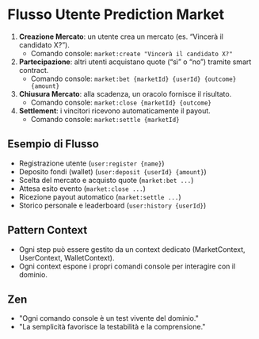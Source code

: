 # Flusso Utente Prediction Market

1. **Creazione Mercato**: un utente crea un mercato (es. “Vincerà il candidato X?”).
   - Comando console: `market:create "Vincerà il candidato X?"`
2. **Partecipazione**: altri utenti acquistano quote (“sì” o “no”) tramite smart contract.
   - Comando console: `market:bet {marketId} {userId} {outcome} {amount}`
3. **Chiusura Mercato**: alla scadenza, un oracolo fornisce il risultato.
   - Comando console: `market:close {marketId} {outcome}`
4. **Settlement**: i vincitori ricevono automaticamente il payout.
   - Comando console: `market:settle {marketId}`

## Esempio di Flusso
- Registrazione utente (`user:register {name}`)
- Deposito fondi (wallet) (`user:deposit {userId} {amount}`)
- Scelta del mercato e acquisto quote (`market:bet ...`)
- Attesa esito evento (`market:close ...`)
- Ricezione payout automatico (`market:settle ...`)
- Storico personale e leaderboard (`user:history {userId}`)

## Pattern Context
- Ogni step può essere gestito da un context dedicato (MarketContext, UserContext, WalletContext).
- Ogni context espone i propri comandi console per interagire con il dominio.

## Zen
- "Ogni comando console è un test vivente del dominio."
- "La semplicità favorisce la testabilità e la comprensione."
